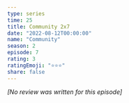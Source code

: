 ```yaml
---
type: series
time: 25
title: Community 2x7
date: "2022-08-12T00:00:00"
name: "Community"
season: 2
episode: 7
rating: 3
ratingEmoji: "⭐️⭐️⭐️"
share: false
---
```


*[No review was written for this episode]*